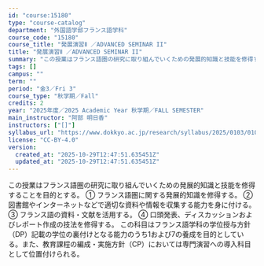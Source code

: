```yaml
---
id: "course:15180"
type: "course-catalog"
department: "外国語学部フランス語学科"
course_code: "15180"
course_title: "発展演習Ⅱ ／ADVANCED SEMINAR II"
title: "発展演習Ⅱ ／ADVANCED SEMINAR II"
summary: "この授業はフランス語圏の研究に取り組んでいくための発展的知識と技能を修得することを目的とする。 ① フランス語圏に関する発展的知識を修得する。 ② 図書館やインターネットなどで適切な資料や情報を収集する能力を身に付ける。 ③ フランス語の資…"
tags: []
campus: ""
term: ""
period: "金3／Fri 3"
course_type: "秋学期／Fall"
credits: 2
year: "2025年度／2025 Academic Year 秋学期／FALL SEMESTER"
main_instructor: "阿部 明日香"
instructors: ["[]"]
syllabus_url: "https://www.dokkyo.ac.jp/research/syllabus/2025/0103/0103_15180_ja_JP.html"
license: "CC-BY-4.0"
version:
  created_at: "2025-10-29T12:47:51.635451Z"
  updated_at: "2025-10-29T12:47:51.635451Z"
---
```

この授業はフランス語圏の研究に取り組んでいくための発展的知識と技能を修得することを目的とする。 ① フランス語圏に関する発展的知識を修得する。 ② 図書館やインターネットなどで適切な資料や情報を収集する能力を身に付ける。 ③ フランス語の資料・文献を活用する。 ④ 口頭発表、ディスカッションおよびレポート作成の技法を修得する。 この科目はフランス語学科の学位授与方針（DP）記載の学位の裏付けとなる能力のうち1および7の養成を目的としている。また、教育課程の編成・実施方針（CP）においては専門演習への導入科目として位置付けられる。
